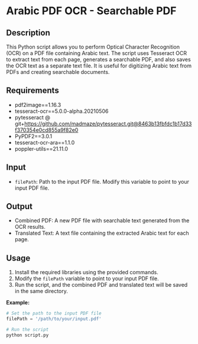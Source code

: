 # Arabic PDF OCR - Searchable PDF

## Description
This Python script allows you to perform Optical Character Recognition (OCR) on a PDF file containing Arabic text. The script uses Tesseract OCR to extract text from each page, generates a searchable PDF, and also saves the OCR text as a separate text file. It is useful for digitizing Arabic text from PDFs and creating searchable documents.

## Requirements
- pdf2image==1.16.3
- tesseract-ocr==5.0.0-alpha.20210506
- pytesseract @ git+https://github.com/madmaze/pytesseract.git@8463b13fbfdc1b17d33f370354e0cd855a9f82e0
- PyPDF2==3.0.1
- tesseract-ocr-ara==1.1.0
- poppler-utils==21.11.0

## Input
- `filePath`: Path to the input PDF file. Modify this variable to point to your input PDF file.

## Output
- Combined PDF: A new PDF file with searchable text generated from the OCR results.
- Translated Text: A text file containing the extracted Arabic text for each page.

## Usage
1. Install the required libraries using the provided commands.
2. Modify the `filePath` variable to point to your input PDF file.
3. Run the script, and the combined PDF and translated text will be saved in the same directory.

**Example:**
```python
# Set the path to the input PDF file
filePath = '/path/to/your/input.pdf'

# Run the script
python script.py